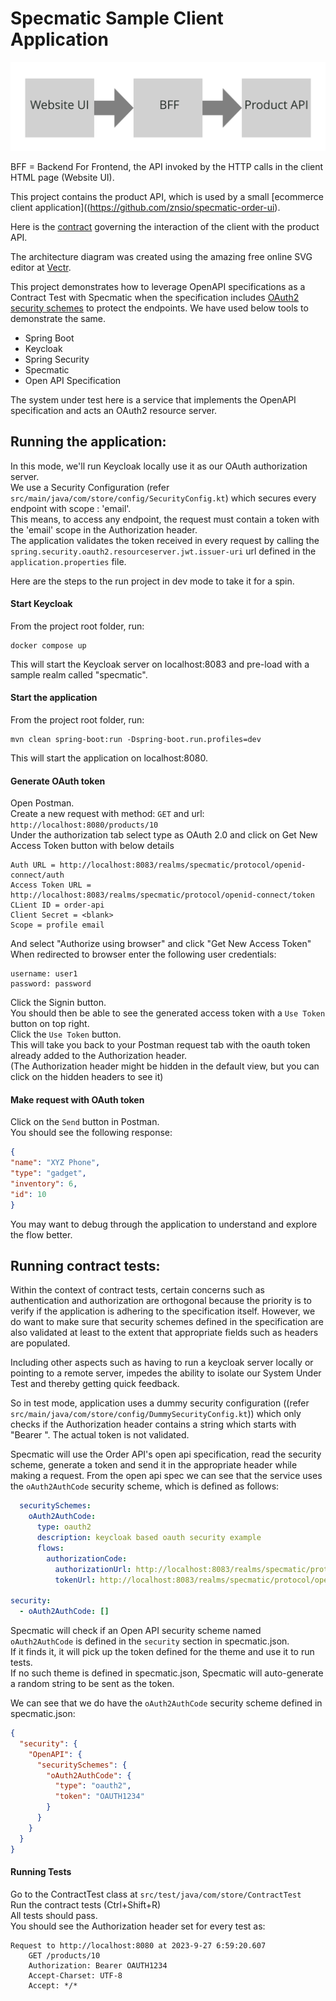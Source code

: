 # Specmatic Sample Client Application

![HTML client talks to client API which talks to backend api](specmatic-sample-architecture.svg)

BFF = Backend For Frontend, the API invoked by the HTTP calls in the client HTML page (Website UI).

This project contains the product API, which is used by a small [ecommerce client application]((https://github.com/znsio/specmatic-order-ui).

Here is the [contract](https://github.com/znsio/specmatic-order-contracts/blob/main/in/specmatic/examples/store/api_order_v1.yaml) governing the interaction of the client with the product API.

The architecture diagram was created using the amazing free online SVG editor at [Vectr](https://vectr.com).

This project demonstrates how to leverage OpenAPI specifications as a Contract Test with Specmatic when the specification includes [OAuth2 security schemes](https://spec.openapis.org/oas/v3.0.1#security-scheme-object) to protect the endpoints.
We have used below tools to demonstrate the same.
- Spring Boot
- Keycloak
- Spring Security
- Specmatic
- Open API Specification

The system under test here is a service that implements the OpenAPI specification and acts an OAuth2 resource server.

## Running the application:
In this mode, we'll run Keycloak locally use it as our OAuth authorization server.  
We use a Security Configuration (refer ```src/main/java/com/store/config/SecurityConfig.kt```) which secures every endpoint with scope : 'email'.  
This means, to access any endpoint, the request must contain a token with the 'email' scope in the Authorization header.  
The application validates the token received in every request by calling the ```spring.security.oauth2.resourceserver.jwt.issuer-uri``` url defined in the ```application.properties``` file.  

Here are the steps to the run project in dev mode to take it for a spin.

#### Start Keycloak
From the project root folder, run:

```shell
docker compose up
```
This will start the Keycloak server on localhost:8083 and pre-load with a sample realm called "specmatic".

#### Start the application
From the project root folder, run:

```shell
mvn clean spring-boot:run -Dspring-boot.run.profiles=dev
```
This will start the application on localhost:8080.

#### Generate OAuth token
Open Postman.  
Create a new request with method:  ```GET``` and url: ```http://localhost:8080/products/10```  
Under the authorization tab select type as OAuth 2.0 and click on Get New Access Token button with below details
```
Auth URL = http://localhost:8083/realms/specmatic/protocol/openid-connect/auth
Access Token URL = http://localhost:8083/realms/specmatic/protocol/openid-connect/token
CLient ID = order-api
Client Secret = <blank>
Scope = profile email
```
And select "Authorize using browser" and click "Get New Access Token"  
When redirected to browser enter the following user credentials:  
```
username: user1
password: password
```
Click the Signin button.  
You should then be able to see the generated access token with a ```Use Token``` button on top right.  
Click the ```Use Token``` button.  
This will take you back to your Postman request tab with the oauth token already added to the Authorization header.  
(The Authorization header might be hidden in the default view, but you can click on the hidden headers to see it)

#### Make request with OAuth token
Click on the ```Send``` button in Postman.  
You should see the following response:  
```json
{
"name": "XYZ Phone",
"type": "gadget",
"inventory": 6,
"id": 10
}
```

You may want to debug through the application to understand and explore the flow better.

## Running contract tests:
Within the context of contract tests, certain concerns such as authentication and authorization are orthogonal because the priority is to verify if the application is adhering to the specification itself.
However, we do want to make sure that security schemes defined in the specification are also validated at least to the extent that appropriate fields such as headers are populated.

Including other aspects such as having to run a keycloak server locally or pointing to a remote server, impedes the ability to isolate our System Under Test and thereby getting quick feedback.

So in test mode, application uses a dummy security configuration ((refer ```src/main/java/com/store/config/DummySecurityConfig.kt```)) which only checks if the Authorization header contains a string which starts with "Bearer ".
The actual token is not validated.

Specmatic will use the Order API's open api specification, read the security scheme, generate a token and send it in the appropriate header while making a request.
From the open api spec we can see that the service uses the ```oAuth2AuthCode``` security scheme, which is defined as follows:
```yaml
  securitySchemes:
    oAuth2AuthCode:
      type: oauth2
      description: keycloak based oauth security example
      flows:
        authorizationCode:
          authorizationUrl: http://localhost:8083/realms/specmatic/protocol/openid-connect/auth
          tokenUrl: http://localhost:8083/realms/specmatic/protocol/openid-connect/token

security:
  - oAuth2AuthCode: []
```

Specmatic will check if an Open API security scheme named ```oAuth2AuthCode``` is defined in the ```security``` section in specmatic.json.  
If it finds it, it will pick up the token defined for the theme and use it to run tests.  
If no such theme is defined in specmatic.json, Specmatic will auto-generate a random string to be sent as the token.  

We can see that we do have the ```oAuth2AuthCode``` security scheme defined in specmatic.json:
```json
{
  "security": {
    "OpenAPI": {
      "securitySchemes": {
        "oAuth2AuthCode": {
          "type": "oauth2",
          "token": "OAUTH1234"
        }
      }
    }
  }
}
```

#### Running Tests
Go to the ContractTest class at ```src/test/java/com/store/ContractTest```  
Run the contract tests (Ctrl+Shift+R)  
All tests should pass.  
You should see the Authorization header set for every test as:
```
Request to http://localhost:8080 at 2023-9-27 6:59:20.607
    GET /products/10
    Authorization: Bearer OAUTH1234
    Accept-Charset: UTF-8
    Accept: */*
```
